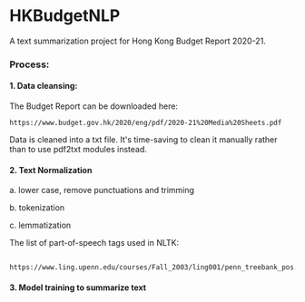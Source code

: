 # HKBudgetNLP

A text summarization project for Hong Kong Budget Report 2020-21.

### Process:

#### 1. Data cleansing:

The Budget Report can be downloaded here:
    
    https://www.budget.gov.hk/2020/eng/pdf/2020-21%20Media%20Sheets.pdf

Data is cleaned into a txt file. It's time-saving to clean it manually rather than to use pdf2txt modules instead.



#### 2. Text Normalization

a. lower case, remove punctuations and trimming

b. tokenization

c. lemmatization

The list of part-of-speech tags used in NLTK:

        https://www.ling.upenn.edu/courses/Fall_2003/ling001/penn_treebank_pos.html

#### 3. Model training to summarize text






